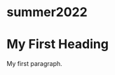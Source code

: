 # summer2022

<!DOCTYPE html>
<html>
<body>

<h1>My First Heading</h1>
<p>My first paragraph.</p>

</body>
</html>
